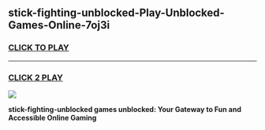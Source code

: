 
## stick-fighting-unblocked-Play-Unblocked-Games-Online-7oj3i
<h3>
<a href="https://premium76.site?title=stick-fighting-unblocked&ref=25A">CLICK TO PLAY</a></h3>
<hr>

<h3>
<a href="https://premium76.site?title=stick-fighting-unblocked&ref=25A">CLICK 2 PLAY</a>
  
</h3>

<a href="https://premium76.site?title=stick-fighting-unblocked&ref=25A"><img src="https://clearcache.store/games.png"></a>


**stick-fighting-unblocked games unblocked: Your Gateway to Fun and Accessible Online Gaming**
